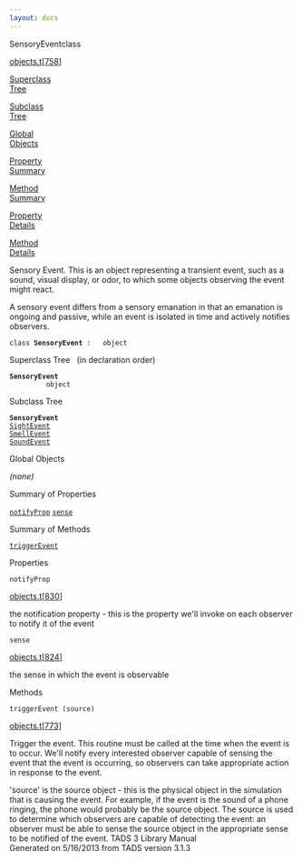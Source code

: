 ```yaml
---
layout: docs
---
```

<span class="title">SensoryEvent</span><span class="type">class</span>

[objects.t](../file/objects.t.html)\[[758](../source/objects.t.html#758)\]

[Superclass  
Tree](#_SuperClassTree_)

[Subclass  
Tree](#_SubClassTree_)

[Global  
Objects](#_ObjectSummary_)

[Property  
Summary](#_PropSummary_)

[Method  
Summary](#_MethodSummary_)

[Property  
Details](#_Properties_)

[Method  
Details](#_Methods_)



Sensory Event. This is an object representing a transient event, such as
a sound, visual display, or odor, to which some objects observing the
event might react.

A sensory event differs from a sensory emanation in that an emanation is
ongoing and passive, while an event is isolated in time and actively
notifies observers.

`class `**`SensoryEvent`**` :   object`



<span id="_SuperClassTree_"></span>



<span class="hdln">Superclass Tree</span>   (in declaration order)



**`SensoryEvent`**  
`         object`  
<span id="_SubClassTree_"></span>



<span class="hdln">Subclass Tree</span>  



**`SensoryEvent`**  
[`SightEvent`](../object/SightEvent.html)  
[`SmellEvent`](../object/SmellEvent.html)  
[`SoundEvent`](../object/SoundEvent.html)  
<span id="_ObjectSummary_"></span>



<span class="hdln">Global Objects</span>  



*(none)* <span id="_PropSummary_"></span>



<span class="hdln">Summary of Properties</span>  



[`notifyProp`](#notifyProp) [`sense`](#sense)

<span id="_MethodSummary_"></span>



<span class="hdln">Summary of Methods</span>  



[`triggerEvent`](#triggerEvent)

<span id="_Properties_"></span>



<span class="hdln">Properties</span>  



<span id="notifyProp"></span>

`notifyProp`

[objects.t](../file/objects.t.html)\[[830](../source/objects.t.html#830)\]



the notification property - this is the property we'll invoke on each
observer to notify it of the event



<span id="sense"></span>

`sense`

[objects.t](../file/objects.t.html)\[[824](../source/objects.t.html#824)\]



the sense in which the event is observable



<span id="_Methods_"></span>



<span class="hdln">Methods</span>  



<span id="triggerEvent"></span>

`triggerEvent (source)`

[objects.t](../file/objects.t.html)\[[773](../source/objects.t.html#773)\]



Trigger the event. This routine must be called at the time when the
event is to occur. We'll notify every interested observer capable of
sensing the event that the event is occurring, so observers can take
appropriate action in response to the event.

'source' is the source object - this is the physical object in the
simulation that is causing the event. For example, if the event is the
sound of a phone ringing, the phone would probably be the source object.
The source is used to determine which observers are capable of detecting
the event: an observer must be able to sense the source object in the
appropriate sense to be notified of the event.
TADS 3 Library Manual  
Generated on 5/16/2013 from TADS version 3.1.3


